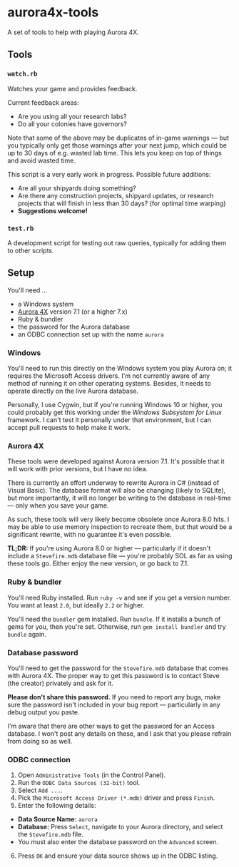 # aurora4x-tools

A set of tools to help with playing Aurora 4X.

## Tools

### `watch.rb`

Watches your game and provides feedback.

Current feedback areas:

* Are you using all your research labs?
* Do all your colonies have governors?

Note that some of the above may be duplicates of in-game warnings — but you typically only get those warnings after your next jump, which could be up to 30 days of e.g. wasted lab time.  This lets you keep on top of things and avoid wasted time.

This script is a very early work in progress.  Possible future additions:

* Are all your shipyards doing something?
* Are there any construction projects, shipyard updates, or research projects that will finish in less than 30 days?  (for optimal time warping)
* **Suggestions welcome!**

### `test.rb`

A development script for testing out raw queries, typically for adding them to other scripts.

## Setup

You'll need …

* a Windows system
* [Aurora 4X](http://aurorawiki.pentarch.org/) version 7.1 (or a higher 7.x)
* Ruby & bundler
* the password for the Aurora database
* an ODBC connection set up with the name `aurora`

### Windows

You'll need to run this directly on the Windows system you play Aurora on; it requires the Microsoft Access drivers.  I'm not currently aware of any method of running it on other operating systems.  Besides, it needs to operate directly on the live Aurora database.

Personally, I use Cygwin, but if you're running Windows 10 or higher, you could probably get this working under the *Windows Subsystem for Linux* framework.  I can't test it personally under that environment, but I can accept pull requests to help make it work.

### Aurora 4X

These tools were developed against Aurora version 7.1.  It's possible that it will work with prior versions, but I have no idea.

There is currently an effort underway to rewrite Aurora in C# (instead of Visual Basic).  The database format will also be changing (likely to SQLite), but more importantly, it will no longer be writing to the database in real-time — only when you save your game.

As such, these tools will very likely become obsolete once Aurora 8.0 hits.  I may be able to use memory inspection to recreate them, but that would be a significant rewrite, with no guarantee it's even possible.

**TL;DR:** If you're using Aurora 8.0 or higher — particularly if it doesn't include a `Stevefire.mdb` database file — you're probably SOL as far as using these tools go.  Either enjoy the new version, or go back to 7.1.

### Ruby & bundler

You'll need Ruby installed.  Run `ruby -v` and see if you get a version number.  You want at least `2.0`, but ideally `2.2` or higher.

You'll need the `bundler` gem installed.  Run `bundle`.  If it installs a bunch of gems for you, then you're set.  Otherwise, run `gem install bundler` and try `bundle` again.

### Database password

You'll need to get the password for the `Stevefire.mdb` database that comes with Aurora 4X.  The proper way to get this password is to contact Steve (the creator) privately and ask for it.

**Please don't share this password.**  If you need to report any bugs, make sure the password isn't included in your bug report — particularly in any debug output you paste.

I'm aware that there are other ways to get the password for an Access database.  I won't post any details on these, and I ask that you please refrain from doing so as well.

### ODBC connection

1. Open `Administrative Tools` (in the Control Panel).
2. Run the `ODBC Data Sources (32-bit)` tool.
3. Select `Add ...`.
4. Pick the `Microsoft Access Driver (*.mdb)` driver and press `Finish`.
5. Enter the following details:
  * **Data Source Name:** `aurora`
  * **Database:** Press `Select`, navigate to your Aurora directory, and select the `Stevefire.mdb` file.
  * You must also enter the database password on the `Advanced` screen.
6. Press `OK` and ensure your data source shows up in the ODBC listing.
